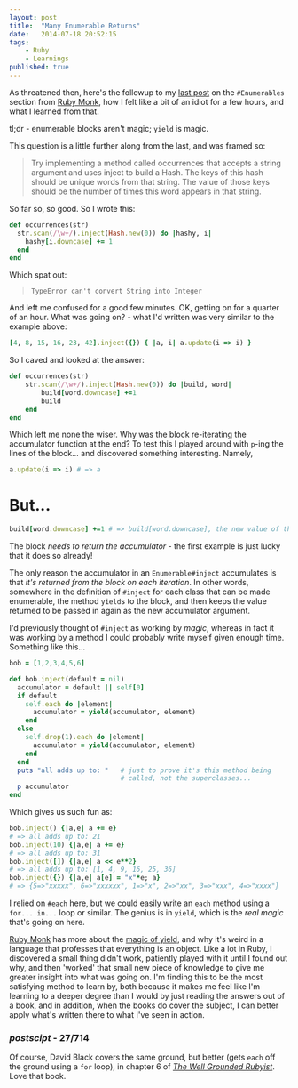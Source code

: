 ```yaml
---
layout: post
title:  "Many Enumerable Returns"
date:   2014-07-18 20:52:15
tags:
    - Ruby
    - Learnings
published: true
---
```


As threatened then, here's the followup to my [last post][lastpost] on the
`#Enumerables` section from [Ruby Monk][RubyMonk], how I felt like a bit of an
idiot for a few hours, and what I learned from that.

tl;dr - enumerable blocks aren't magic; `yield` is magic.

This question is a little further along from the last, and was framed so:

>Try implementing a method called occurrences that accepts a string argument and
>uses inject to build a Hash. The keys of this hash should be unique words from
>that string. The value of those keys should be the number of times this word
>appears in that string.

So far so, so good. So I wrote this:

```ruby
def occurrences(str)
  str.scan(/\w+/).inject(Hash.new(0)) do |hashy, i|
    hashy[i.downcase] += 1
  end
end
```

Which spat out:

> ``TypeError
> can't convert String into Integer``

And left me confused for a good few minutes. OK, getting on for a quarter of an
hour. What was going on? - what I'd written was very similar to the example
above:

```ruby
[4, 8, 15, 16, 23, 42].inject({}) { |a, i| a.update(i => i) }
```

So I caved and looked at the answer:

```ruby
def occurrences(str)
	str.scan(/\w+/).inject(Hash.new(0)) do |build, word|
    	build[word.downcase] +=1
    	build
	end
end
```

Which left me none the wiser. Why was the block re-iterating the accumulator
function at the end? To test this I played around with `p`-ing the lines of the
block... and discovered something interesting. Namely,

```ruby
a.update(i => i) # => a
```

# But...

```ruby
build[word.downcase] +=1 # => build[word.downcase], the new value of that key
```

The block *needs to return the accumulator* - the first example is just lucky
that it does so already!

The only reason the accumulator in an `Enumerable#inject` accumulates is that
*it's returned from the block on each iteration*. In other words, somewhere in
the definition of `#inject` for each class that can be made enumerable, the
method `yield`s to the block, and then keeps the value returned to be passed in
again as the new accumulator argument.

I'd previously thought of `#inject` as working by *magic*, whereas in fact it
was working by a method I could probably write myself given enough time.
Something like this...

```ruby
bob = [1,2,3,4,5,6]

def bob.inject(default = nil)
  accumulator = default || self[0]
  if default
    self.each do |element|
      accumulator = yield(accumulator, element)
    end
  else
    self.drop(1).each do |element|
      accumulator = yield(accumulator, element)
    end
  end
  puts "all adds up to: "   # just to prove it's this method being
                            # called, not the superclasses...
  p accumulator
end
```


Which gives us such fun as:

```ruby
bob.inject() {|a,e| a += e}
# => all adds up to: 21
bob.inject(10) {|a,e| a += e}
# => all adds up to: 31
bob.inject([]) {|a,e| a << e**2}
# => all adds up to: [1, 4, 9, 16, 25, 36]
bob.inject({}) {|a,e| a[e] = "x"*e; a}
# => {5=>"xxxxx", 6=>"xxxxxx", 1=>"x", 2=>"xx", 3=>"xxx", 4=>"xxxx"}
```

I relied on `#each` here, but we could easily write an `each` method using
a `for... in...` loop or similar. The genius is in `yield`, which is the *real
magic* that's going on here.

[Ruby Monk][RubyMonk] has more about the [magic of yield][yield], and why it's
weird in a language that professes that everything is an object. Like a lot in
Ruby, I discovered a small thing didn't work, patiently played with it until
I found out why, and then 'worked' that small new piece of knowledge to give me
greater insight into what was going on. I'm finding this to be the most
satisfying method to learn by, both because it makes me feel like I'm learning
to a deeper degree than I would by just reading the answers out of a book, and
in addition, when the books do cover the subject, I can better apply what's
written there to what I've seen in action.

### *postscipt* - 27/714

Of course, David Black covers the same ground, but better (gets `each` off the
ground using a `for` loop), in chapter 6 of [*The Well Grounded Rubyist*][WGR]. Love that
book.

[RubyMonk]: https://rubymonk.com/
[RMHashMap]: https://rubymonk.com/learning/books/4-ruby-primer-ascent/chapters/44-collections/lessons/98-iterate-filtrate-and-transform#solution4313
[lastpost]: posts/2014/7/12/destructuring-in-a-method-block/
[yield]: http://rubymonk.com/learning/books/1/chapters/34-lambdas-and-blocks-in-ruby/lessons/78-blocks-in-ruby
[reification]: http://en.wikipedia.org/wiki/Reification_(fallacy)
[WGR]: http://www.manning.com/black2/

